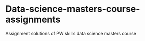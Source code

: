 # Data-science-masters-course-assignments
Assignment solutions of PW skills data science masters course
